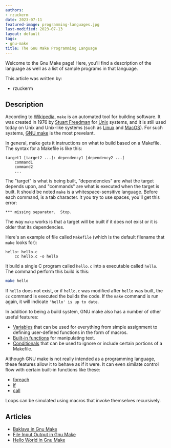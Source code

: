 ```yaml
---
authors:
- rzuckerm
date: 2023-07-11
featured-image: programming-languages.jpg
last-modified: 2023-07-13
layout: default
tags:
- gnu-make
title: The Gnu Make Programming Language
---
```


Welcome to the Gnu Make page! Here, you'll find a description of the language as well as a list of sample programs in that language.

This article was written by:

- rzuckerm

## Description

According to [Wikipedia][1], `make` is an automated tool for building software.
It was created in 1976 by [Stuart Freedman][2] for [Unix][3] systems, and it is
still used today on Unix and Unix-like systems (such as [Linux][4] and
[MacOS][5]). For such systems, [GNU make][6] is the most prevelant.

In general, make gets it instructions on what to build based on a Makefile.
The syntax for a Makefile is like this:

```make
target1 [target2 ...]: dependency1 [dependency2 ...]
    command1
    command2
    ...
```

The "target" is what is being built, "dependencies" are what the target
depends upon, and "commands" are what is executed when the target is built.
It should be noted `make` is a whitespace-sensitive language. Before each
command, is a tab character. It you try to use spaces, you'll get this error:

```
*** missing separator.  Stop.
```

The way `make` works is that a target will be built if it does not exist
or it is older that its dependencies.

Here's an example of file called `Makefile` (which is the default filename
that `make` looks for):

```make
hello: hello.c
    cc hello.c -o hello
```

It build a single C program called `hello.c` into a executable called `hello`.
The command perform this build is this:

```bash
make hello
```

If `hello` does not exist, or if `hello.c` was modified after `hello` was
built, the `cc` command is executed the builds the code. If the `make` command
is run again, it will indicate `'hello' is up to date`.

In addition to being a build system, GNU make also has a number of other
useful features:

* [Variables][7] that can be used for everything from simple assignment
  to defining user-defined functions in the form of macros.
* [Built-in functions][8] for manipulating text.
* [Conditionals][9] that can be used to ignore or include certain portions
  of a Makefile.

Although GNU make is not really intended as a programming language, these
features allow it to behave as if it were. It can even similate control
flow with certain built-in functions like these:

* [foreach][10]
* [if][11]
* [call][12]

Loops can be simulated using macros that invoke themselves recursively.

[1]: https://en.wikipedia.org/wiki/Make_(software)
[2]: https://en.wikipedia.org/wiki/Stuart_Feldman
[3]: https://en.wikipedia.org/wiki/Unix
[4]: https://en.wikipedia.org/wiki/Linux
[5]: https://en.wikipedia.org/wiki/MacOS
[6]: https://www.gnu.org/software/make/
[7]: https://www.gnu.org/software/make/manual/html_node/Using-Variables.html
[8]: https://www.gnu.org/software/make/manual/html_node/Functions.html
[9]: https://www.gnu.org/software/make/manual/html_node/Conditionals.html
[10]: https://www.gnu.org/software/make/manual/html_node/Foreach-Function.html
[11]: https://www.gnu.org/software/make/manual/html_node/Conditional-Functions.html#index-if-1
[12]: https://www.gnu.org/software/make/manual/html_node/Call-Function.html


## Articles

- [Baklava in Gnu Make](https://sampleprograms.io/projects/baklava/gnu-make)
- [File Input Output in Gnu Make](https://sampleprograms.io/projects/file-input-output/gnu-make)
- [Hello World in Gnu Make](https://sampleprograms.io/projects/hello-world/gnu-make)